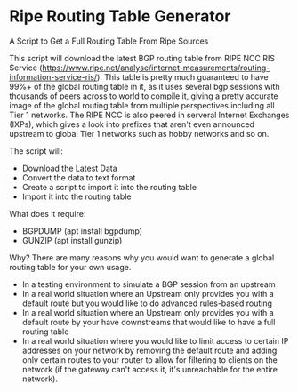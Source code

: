 # Ripe Routing Table Generator
A Script to Get a Full Routing Table From Ripe Sources

This script will download the latest BGP routing table from RIPE NCC RIS Service (https://www.ripe.net/analyse/internet-measurements/routing-information-service-ris/). This table is pretty much guaranteed to have 99%+ of the global routing table in it, as it uses several bgp sessions with thousands of peers across to world to compile it, giving a pretty accurate image of the global routing table from multiple perspectives including all Tier 1 networks. The RIPE NCC is also peered in serveral Internet Exchanges (IXPs), which gives a look into prefixes that aren't even announced upstream to global Tier 1 networks such as hobby networks and so on.

The script will:
- Download the Latest Data
- Convert the data to text format
- Create a script to import it into the routing table
- Import it into the routing table

What does it require:
- BGPDUMP (apt install bgpdump)
- GUNZIP (apt install gunzip)

Why?
There are many reasons why you would want to generate a global routing table for your own usage.
- In a testing environment to simulate a BGP session from an upstream
- In a real world situation where an Upstream only provides you with a default route but you would like to do advanced rules-based routing
- In a real world situation where an Upstream only provides you with a default route by your have downstreams that would like to have a full routing table
- In a real world situation where you would like to limit access to certain IP addresses on your network by removing the default route and adding only certain routes to your router to allow for filtering to clients on the network (if the gateway can't access it, it's unreachable for the entire network).
